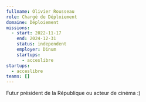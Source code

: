 ```yaml
---
fullname: Olivier Rousseau
role: Chargé de Déploiement
domaine: Déploiement
missions:
  - start: 2022-11-17
    end: 2024-12-31
    status: independent
    employer: Dinum
    startups:
      - acceslibre
startups:
  - acceslibre
teams: []
---
```

Futur président de la République ou acteur de cinéma :)